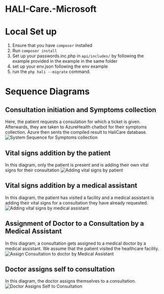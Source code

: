 # HALI-Care.-Microsoft

# Local Set up
1. Ensure that you have `composer` installed
2. Run `composer install`
3. Set up your passwords.inc.php in `api/includes/` by following the example provided in the example in the same folder
5. set up your env.json following the env example
7. run the `php hali --migrate` command.


# Sequence Diagrams
## Consultation initiation and Symptoms collection
Here, the patient requests a consulation for which a ticket is given. Afterwards, they are taken to AzureHealth chatbot for their symptoms collection. Azure then sents the compiled result to HaliCare database.
![System Sequence for Symptoms collection](https://user-images.githubusercontent.com/56189552/145804351-3bf0e556-1e96-4b38-84c4-64ce24f8ba29.png)

## Vital signs addition by the patient
In this diagram, only the patient is present and is adding their own vital signs for their consultation
![Adding vital signs by patient](https://user-images.githubusercontent.com/56189552/145809488-d86c6ce2-49a8-4a71-9111-693f9ba3d6ae.png)
  
  
## Vital signs addition by a medical assistant
In this diagram, the patient has visited a facility and a medical assistant is adding their vital signs for a consultation they have already requested.
![Adding vital signs by medical assistant](https://user-images.githubusercontent.com/56189552/145810505-1bce0dba-b308-4c24-bc9a-b7a9ff079220.png)

## Assignment of Doctor to a Consultation by a Medical Assistant
In this diagram, a consultation gets assigned to a medical doctor by a medical assistant. We assume that the patient visited the healthcare facility.
![Assign Consultation to doctor by Medical Assistant](https://user-images.githubusercontent.com/56189552/145813358-60970cce-fa63-4ef9-a9d0-a4cf2a994698.png)

## Doctor assigns self to consultation
In this diagram, the doctor assigns themselves to a consultation.
![Doctor Assigns Self to Consultation](https://user-images.githubusercontent.com/56189552/145816017-0c2c5ed2-683d-4f72-903d-bb3ef3fbb6bc.png)
